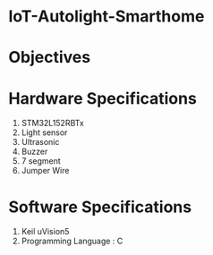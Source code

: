 # IoT-Autolight-Smarthome

# Objectives



# Hardware Specifications #
1. STM32L152RBTx
2. Light sensor
3. Ultrasonic
4. Buzzer
5. 7 segment
6. Jumper Wire


# Software Specifications #
1. Keil uVision5
2. Programming Language : C
